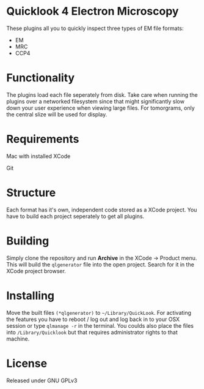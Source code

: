 # Quicklook 4 Electron Microscopy

These plugins all you to quickly inspect three types of EM file formats:

- EM
- MRC
- CCP4

# Functionality
The plugins load each file seperately from disk. Take care when running the plugins over a networked filesystem since that might significantly slow down your user experience when viewing large files. For tomorgrams, only the central slize will be used for display. 

# Requirements
Mac with installed XCode

Git

# Structure
Each format has it's own, independent code stored as a XCode project. You have to build each project seperately to get all plugins.

# Building
Simply clone the repository and run **Archive** in the XCode -> Product menu. This will build the `qlgenerator` file into the open project. Search for it in the XCode project browser.

# Installing
Move the built files `(*qlgenerator)` to `~/Library/QuickLook`. For activating the features you have to reboot / log out and log back in to your OSX session or type `qlmanage -r` in the terminal. You coulds also place the files into `/Library/Quicklook` but that requires administrator rights to that machine.

# License
Released under GNU GPLv3
